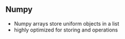 ## Numpy

* Numpy arrays store uniform objects in a list
* highly optimized for storing and operations
